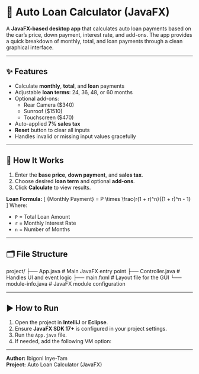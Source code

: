 # 🚗 Auto Loan Calculator (JavaFX)

A **JavaFX-based desktop app** that calculates auto loan payments based on the car’s price, down payment, interest rate, and add-ons. The app provides a quick breakdown of monthly, total, and loan payments through a clean graphical interface.

---

## ✨ Features
- Calculate **monthly**, **total**, and **loan** payments
- Adjustable **loan terms**: 24, 36, 48, or 60 months
- Optional add-ons:
  - Rear Camera ($340)
  - Sunroof ($1510)
  - Touchscreen ($470)
- Auto-applied **7% sales tax**
- **Reset** button to clear all inputs
- Handles invalid or missing input values gracefully

---

## 🧮 How It Works
1. Enter the **base price**, **down payment**, and **sales tax**.  
2. Choose desired **loan term** and optional **add-ons**.  
3. Click **Calculate** to view results.

**Loan Formula:**
\[
\{Monthly Payment} = P \times \frac{r(1 + r)^n}{(1 + r)^n - 1}
\]
Where:
- `P` = Total Loan Amount  
- `r` = Monthly Interest Rate  
- `n` = Number of Months  

---

## 🗂️ File Structure
project/
├── App.java # Main JavaFX entry point
├── Controller.java # Handles UI and event logic
├── main.fxml # Layout file for the GUI
└── module-info.java # JavaFX module configuration


---

## ▶️ How to Run
1. Open the project in **IntelliJ** or **Eclipse**.  
2. Ensure **JavaFX SDK 17+** is configured in your project settings.  
3. Run the `App.java` file.  
4. If needed, add the following VM option:

---

**Author:** Ibigoni Inye-Tam  
**Project:** Auto Loan Calculator (JavaFX)

